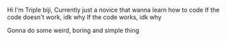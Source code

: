 Hi I'm Triple biji, Currently just a novice that wanna learn how to code
If the code doesn't work, idk why
If the code works, idk why


Gonna do some weird, boring and simple thing
<!---
VexTheNewbie/VexTheNewbie is a ✨ special ✨ repository because its `README.md` (this file) appears on your GitHub profile.
You can click the Preview link to take a look at your changes.
--->
